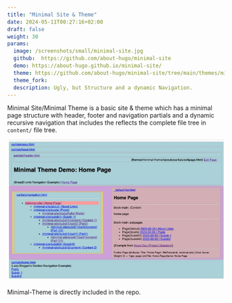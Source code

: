 ```yaml
---
title: "Minimal Site & Theme"
date: 2024-05-11T00:27:16+02:00
draft: false
weight: 30
params:
  image: /screenshots/small/minimal-site.jpg
  github:  https://github.com/about-hugo/minimal-site
  demo: https://about-hugo.github.io/minimal-site/
  theme: https://github.com/about-hugo/minimal-site/tree/main/themes/minimal-theme
  theme_fork: 
  description: Ugly, but Structure and a dynamic Navigation.
---
```

Minimal Site/Minimal Theme is a basic site & theme 
which has a minimal page structure with header, footer and navigation partials
and a dynamic recursive navigation that includes the reflects the complete file tree in `content/` file tree.
<!--more-->

![](/screenshots/big/minimal-site.jpg)

Minimal-Theme is directly included in the repo.